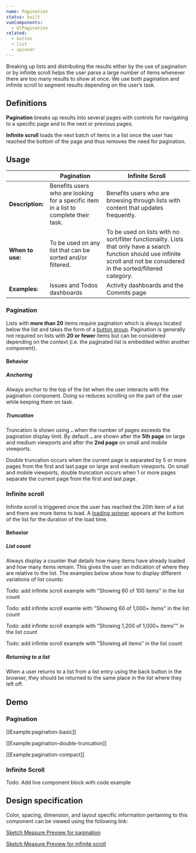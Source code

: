 ```yaml
---
name: Pagination
status: built
vueComponents:
  - GlPagination
related:
  - button
  - list
  - spinner
---
```


Breaking up lists and distributing the results either by the use of pagination or by infinite scroll helps the user parse a large number of items whenever there are too many results to show at once. We use both pagination and infinite scroll to segment results depending on the user’s task.

## Definitions

**Pagination** breaks up results into several pages with controls for navigating to a specific page and to the next or previous pages.

**Infinite scroll** loads the next batch of items in a list once the user has reached the bottom of the page and thus removes the need for pagination.

## Usage

| | Pagination | Infinite Scroll |
| ----- | ---------- | --------------- |
| **Description:** | Benefits users who are looking for a specific item in a list to complete their task. | Benefits users who are browsing through lists with content that updates frequently. |
| **When to use:** | To be used on any list that can be sorted and/or filtered. | To be used on lists with no sort/filter functionality. Lists that only have a search function should use infinite scroll and not be considered in the sorted/filtered category. |
| **Examples:** | Issues and Todos dashboards | Activity dashboards and the Commits page |

### Pagination
Lists with **more than 20** items require pagination which is always located below the list and takes the form of a [button group](/components/button/#group). Pagination is generally not required on lists with **20 or fewer** items but can be considered depending on the context (i.e. the paginated list is embedded within another component).

#### Behavior

##### Anchoring
Always anchor to the top of the list when the user interacts with the pagination component. Doing so reduces scrolling on the part of the user while keeping them on task. 

##### Truncation
Truncation is shown using `…` when the number of pages exceeds the pagination display limit. By default `…` are shown after the **5th page** on large and medium viewports and after the **2nd page** on small and mobile viewports.

Double truncation occurs when the current page is separated by 5 or more pages from the first and last page on large and medium viewports. On small and mobile viewports, double truncation occurs when 1 or more pages separate the current page from the first and last page.

### Infinite scroll
Infinite scroll is triggered once the user has reached the 20th item of a list and there are more items to load. A [loading spinner](/components/spinner) appears at the bottom of the list for the duration of the load time.

#### Behavior

##### List count
Always display a counter that details how many items have already loaded and how many items remain. This gives the user an indication of where they are relative to the list. The examples below show how to display different variations of list counts:

Todo: add infinite scroll example with "Showing 60 of 100 items" in the list count

Todo: add infinite scroll examle with "Showing 60 of 1,000+ items" in the list count

Todo: add infinite scroll example with "Showing 1,200 of 1,000+ items"" in the list count

Todo: add infinite scroll example with "Showing all items" in the list count

##### Returning to a list
When a user returns to a list from a list entry using the back button in the browser, they should be returned to the same place in the list where they left off.

## Demo

### Pagination

[[Example:pagination-basic]]

[[Example:pagination-double-truncation]]

[[Example:pagination-compact]]

### Infinite Scroll

Todo: Add live component block with code example

## Design specification

Color, spacing, dimension, and layout specific information pertaining to this component can be viewed using the following link:

[Sketch Measure Preview for pagination](https://gitlab-org.gitlab.io/gitlab-design/hosted/andy/ce%23133-Pagination-components-spec-previews/)

[Sketch Measure Preview for infinite scroll](https://gitlab-org.gitlab.io/gitlab-design/hosted/andy/ce%23133-Infinite-Scroll-components-spec-previews/)
